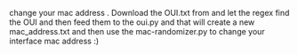 change your mac address . 
Download the OUI.txt from and let the regex find the OUI and then feed them to the oui.py and that will create a new mac_address.txt and then use the mac-randomizer.py 
to change your interface mac address :) 
